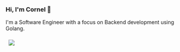 ### Hi, I'm Cornel 👋

I'm a Software Engineer with a focus on Backend development using Golang.

<img align="center" style="margin:0.5rem" src="https://github-readme-stats.vercel.app/api?username=cornelk&theme=nord&line_height=27&show_icons=true&count_private=true&include_all_commits=true&disable_animations=true" />
